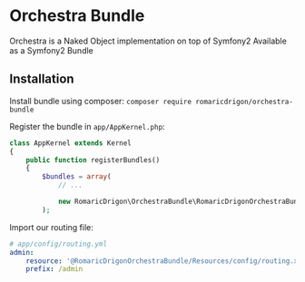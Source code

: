 Orchestra Bundle
================

Orchestra is a Naked Object implementation on top of Symfony2
Available as a Symfony2 Bundle

## Installation

Install bundle using composer:
`composer require romaricdrigon/orchestra-bundle`

Register the bundle in `app/AppKernel.php`:
```php
class AppKernel extends Kernel
{
    public function registerBundles()
    {
        $bundles = array(
            // ...

            new RomaricDrigon\OrchestraBundle\RomaricDrigonOrchestraBundle(),
        );
```

Import our routing file:
```yaml
# app/config/routing.yml
admin:
    resource: '@RomaricDrigonOrchestraBundle/Resources/config/routing.xml'
    prefix: /admin
```